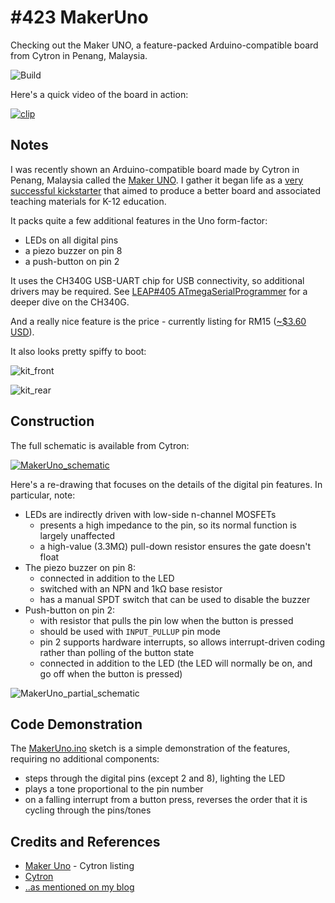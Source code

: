 # #423 MakerUno

Checking out the Maker UNO, a feature-packed Arduino-compatible board from Cytron in Penang, Malaysia.

![Build](./assets/MakerUno_build.jpg?raw=true)

Here's a quick video of the board in action:

[![clip](https://img.youtube.com/vi/YXwNq41K2Ik/0.jpg)](https://www.youtube.com/watch?v=YXwNq41K2Ik)


## Notes

I was recently shown an Arduino-compatible board made by Cytron in Penang, Malaysia
called the [Maker UNO](https://www.cytron.io/p-maker-uno?search=maker%20uno&description=1).
I gather it began life as a
[very successful kickstarter](https://www.kickstarter.com/projects/1685732347/6-maker-uno-simplifying-arduino-for-education)
that aimed to produce a better board and associated teaching materials for K-12 education.

It packs quite a few additional features in the Uno form-factor:

* LEDs on all digital pins
* a piezo buzzer on pin 8
* a push-button on pin 2

It uses the CH340G USB-UART chip for USB connectivity, so additional drivers may be required.
See [LEAP#405 ATmegaSerialProgrammer](../ATmegaSerialProgrammer) for a deeper dive on the CH340G.

And a really nice feature is the price - currently listing for
RM15 ([~$3.60 USD](https://www.google.com/search?q=myr+15+in+usd)).

It also looks pretty spiffy to boot:

![kit_front](./assets/kit_front.jpg?raw=true)

![kit_rear](./assets/kit_rear.jpg?raw=true)


## Construction

The full schematic is available from Cytron:

[![MakerUno_schematic](./assets/MakerUno_schematic.jpg?raw=true)](https://cdn.cytron.io/makeruno/MAKER-UNO.pdf)

Here's a re-drawing that focuses on the details of the digital pin features.
In particular, note:

* LEDs are indirectly driven with low-side n-channel MOSFETs
    - presents a high impedance to the pin, so its normal function is largely unaffected
    - a high-value (3.3MΩ) pull-down resistor ensures the gate doesn't float
* The piezo buzzer on pin 8:
    - connected in addition to the LED
    - switched with an NPN and 1kΩ base resistor
    - has a manual SPDT switch that can be used to disable the buzzer
* Push-button on pin 2:
    - with resistor that pulls the pin low when the button is pressed
    - should be used with `INPUT_PULLUP` pin mode
    - pin 2 supports hardware interrupts, so allows interrupt-driven coding rather than polling of the button state
    - connected in addition to the LED (the LED will normally be on, and go off when the button is pressed)

![MakerUno_partial_schematic](./assets/MakerUno_partial_schematic.jpg?raw=true)


## Code Demonstration

The [MakerUno.ino](./MakerUno.ino) sketch is a simple demonstration of the features, requiring no additional components:

* steps through the digital pins (except 2 and 8), lighting the LED
* plays a tone proportional to the pin number
* on a falling interrupt from a button press, reverses the order that it is cycling through the pins/tones

## Credits and References
* [Maker Uno](https://www.cytron.io/p-maker-uno?search=maker%20uno&description=1) - Cytron listing
* [Cytron](https://www.cytron.io/about-us)
* [..as mentioned on my blog](https://blog.tardate.com/2018/10/leap423-the-maker-uno.html)
